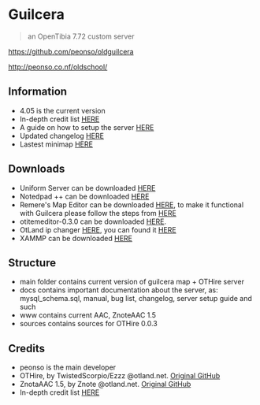 # Guilcera
>an OpenTibia 7.72 custom server

https://github.com/peonso/oldguilcera

http://peonso.co.nf/oldschool/

Information
-----------
- 4.05 is the current version
- In-depth credit list [HERE](https://github.com/peonso/guilcera/blob/master/docs/AUTHORS.md)
- A guide on how to setup the server [HERE](https://github.com/peonso/guilcera/blob/master/docs/SETUP_GUIDE.md)
- Updated changelog [HERE](https://github.com/peonso/guilcera/blob/master/docs/CHANGELOG.md)
- Lastest minimap [HERE](https://raw.githubusercontent.com/peonso/guilcera/master/docs/images/guilcera_405.png)

Downloads
---------
- Uniform Server can be downloaded [HERE](http://www.uniformserver.com/)
- Notedpad ++ can be downloaded [HERE](http://filehippo.com/download_notepad)
- Remere's Map Editor can be downloaded [HERE](https://github.com/hjnilsson/rme/releases/latest), to make it functional with Guilcera please follow the steps from [HERE](https://github.com/TwistedScorpio/OTHire/wiki/How-to-use-RME-for-this-OTServer)
- otitemeditor-0.3.0 can be downloaded [HERE](https://github.com/TwistedScorpio/OTHire/wiki/Using-itemeditor).
- OtLand ip changer [HERE](http://otland.net/threads/otland-ip-changer.134369/), you can found it [HERE](http://static.otland.net/ipchanger.exe)
- XAMMP can be downloaded [HERE](https://www.apachefriends.org/index.html)

Structure
---------
- main folder contains current version of guilcera map + OTHire server
- docs contains important documentation about the server, as: mysql_schema.sql, manual, bug list, changelog, server setup guide and such
- www contains current AAC, ZnoteAAC 1.5
- sources contains sources for OTHire 0.0.3

Credits
-------
- peonso is the main developer
- OTHire, by TwistedScorpio/Ezzz @otland.net. [Original GitHub](https://github.com/TwistedScorpio/OTHire)
- ZnotaAAC 1.5, by Znote @otland.net. [Original GitHub](https://github.com/Znote/ZnoteAAC)
- In-depth credit list [HERE](https://github.com/peonso/guilcera/blob/master/docs/AUTHORS.md)

